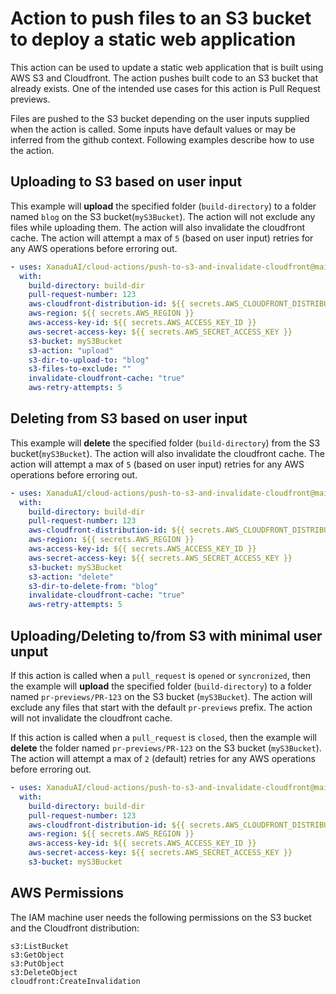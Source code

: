 # Action to push files to an S3 bucket to deploy a static web application

This action can be used to update a static web application that is built using AWS S3 and Cloudfront. The action pushes built code to an S3 bucket that already exists. One of the intended use cases for this action is Pull Request previews.

Files are pushed to the S3 bucket depending on the user inputs supplied when the action is called. Some inputs have default values or may be inferred from the github context.
Following examples describe how to use the action.

## Uploading to S3 based on user input
This example will **upload** the specified folder (`build-directory`) to a folder named `blog` on the S3 bucket(`myS3Bucket`). The action will not exclude any files while uploading them. The action will also invalidate the cloudfront cache. The action will attempt a max of `5` (based on user input) retries for any AWS operations before erroring out.

```yaml
- uses: XanaduAI/cloud-actions/push-to-s3-and-invalidate-cloudfront@main
  with:
    build-directory: build-dir
    pull-request-number: 123
    aws-cloudfront-distribution-id: ${{ secrets.AWS_CLOUDFRONT_DISTRIBUTION_ID }}
    aws-region: ${{ secrets.AWS_REGION }}
    aws-access-key-id: ${{ secrets.AWS_ACCESS_KEY_ID }}
    aws-secret-access-key: ${{ secrets.AWS_SECRET_ACCESS_KEY }}
    s3-bucket: myS3Bucket
    s3-action: "upload"
    s3-dir-to-upload-to: "blog"
    s3-files-to-exclude: ""
    invalidate-cloudfront-cache: "true"
    aws-retry-attempts: 5
```

## Deleting from S3 based on user input
This example will **delete** the specified folder (`build-directory`) from the S3 bucket(`myS3Bucket`). The action will also invalidate the cloudfront cache. The action will attempt a max of `5` (based on user input) retries for any AWS operations before erroring out.

```yaml
- uses: XanaduAI/cloud-actions/push-to-s3-and-invalidate-cloudfront@main
  with:
    build-directory: build-dir
    pull-request-number: 123
    aws-cloudfront-distribution-id: ${{ secrets.AWS_CLOUDFRONT_DISTRIBUTION_ID }}
    aws-region: ${{ secrets.AWS_REGION }}
    aws-access-key-id: ${{ secrets.AWS_ACCESS_KEY_ID }}
    aws-secret-access-key: ${{ secrets.AWS_SECRET_ACCESS_KEY }}
    s3-bucket: myS3Bucket
    s3-action: "delete"
    s3-dir-to-delete-from: "blog"
    invalidate-cloudfront-cache: "true"
    aws-retry-attempts: 5
```

## Uploading/Deleting to/from S3 with minimal user unput
If this action is called when a `pull_request` is `opened` or `syncronized`, then the example will **upload** the specified folder (`build-directory`) to a folder named `pr-previews/PR-123` on the S3 bucket (`myS3Bucket`). The action will exclude any files that start with the default `pr-previews` prefix. The action will not invalidate the cloudfront cache.

If this action is called when a `pull_request` is `closed`, then the example will **delete** the folder named `pr-previews/PR-123` on the S3 bucket (`myS3Bucket`).
The action will attempt a max of `2` (default) retries for any AWS operations before erroring out.

```yaml
- uses: XanaduAI/cloud-actions/push-to-s3-and-invalidate-cloudfront@main
  with:
    build-directory: build-dir
    pull-request-number: 123
    aws-cloudfront-distribution-id: ${{ secrets.AWS_CLOUDFRONT_DISTRIBUTION_ID }}
    aws-region: ${{ secrets.AWS_REGION }}
    aws-access-key-id: ${{ secrets.AWS_ACCESS_KEY_ID }}
    aws-secret-access-key: ${{ secrets.AWS_SECRET_ACCESS_KEY }}
    s3-bucket: myS3Bucket
```
## AWS Permissions
The IAM machine user needs the following permissions on the S3 bucket and the Cloudfront distribution:
```
s3:ListBucket
s3:GetObject
s3:PutObject
s3:DeleteObject
cloudfront:CreateInvalidation
```
